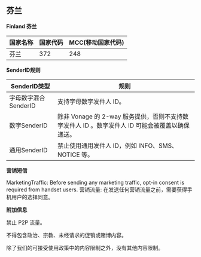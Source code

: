 ## 芬兰

__Finland  芬兰__

| 国家名称 | 国家代码 | MCC(移动国家代码) |
|------|------|-------------|
| 芬兰   | 372  | 248         |

__SenderID规则__

| SenderID类型     | 规则                                                          |
|----------------|-------------------------------------------------------------|
| 字母数字混合SenderID | 支持字母数字发件人 ID。                                               |
| 数字SenderID     | 除非 Vonage 的 2-way 服务提供，否则不支持数字发件人 ID 。数字发件人 ID 可能会被覆盖以确保递送。 |
| 通用SenderID     | 禁止使用通用发件人 ID，例如 INFO、SMS、NOTICE 等。                          |


__营销短信__

MarketingTraffic: Before sending any marketing traffic, opt-in consent is required from handset users.
营销流量: 在发送任何营销流量之前，需要获得手机用户的选择同意。

__附加信息__

禁止 P2P 流量。

不得包含政治、宗教、未经请求的促销或赌博内容。

除了我们的可接受使用政策中的内容限制之外，没有其他内容限制。

